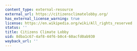 ```yaml
---
content_type: external-resource
external_url: https://citizensclimatelobby.org/
has_external_license_warning: true
license: https://en.wikipedia.org/wiki/All_rights_reserved
status: ''
title: Citizens Climate Lobby
uid: 8dba1c67-4af8-44f6-b0c4-60acfd0ab930
wayback_url: ''
---
```

